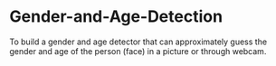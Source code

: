 # Gender-and-Age-Detection
To build a gender and age detector that can approximately guess the gender and age of the person (face) in a picture or through webcam.
